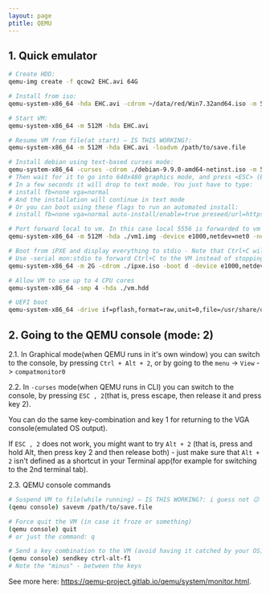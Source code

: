 ```yaml
---
layout: page
ptitle: QEMU
---
```

## 1. Quick emulator
```bash
# Create HDD:
qemu-img create -f qcow2 EHC.avi 64G

# Install from iso:
qemu-system-x86_64 -hda EHC.avi -cdrom ~/data/red/Win7.32and64.iso -m 512M

# Start VM:
qemu-system-x86_64 -m 512M -hda EHC.avi

# Resume VM from file(at start) – IS THIS WORKING?:
qemu-system-x86_64 -m 512M -hda EHC.avi -loadvm /path/to/save.file

# Install debian using text-based curses mode:
qemu-system-x86_64 -curses -cdrom ./debian-9.9.0-amd64-netinst.iso -m 512M
# Then wait for it to go into 640x480 graphics mode, and press <ESC> (Escape)
# In a few seconds it will drop to text mode. You just have to type:
# install fb=none vga=normal
# And the installation will continue in text mode
# Or you can boot using these flags to run an automated install:
# install fb=none vga=normal auto-install/enable=true preseed/url=https://gitlab.com/tancredi-paul-grozav/snippets/-/raw/master/debian_example.preseed

# Port forward local to vm. In this case local 5556 is forwarded to vm's 22 (ssh)
qemu-system-x86_64 -m 512M -hda ./vm1.img -device e1000,netdev=net0 -netdev user,id=net0,hostfwd=tcp::5556-:22

# Boot from iPXE and display everything to stdio - Note that Ctrl+C will stop the VM
# Use -serial mon:stdio to forward Ctrl+C to the VM instead of stopping the hypervisor.
qemu-system-x86_64 -m 2G -cdrom ./ipxe.iso -boot d -device e1000,netdev=net0,mac=52:55:00:d1:55:01 -netdev user,id=net0,hostfwd=tcp::5556-:22 -serial stdio -display none -machine graphics=off

# Allow VM to use up to 4 CPU cores
qemu-system-x86_64 -smp 4 -hda ./vm.hdd

# UEFI boot
qemu-system-x86_64 -drive if=pflash,format=raw,unit=0,file=/usr/share/qemu/OVMF.fd,readonly=on -serial stdio -display none -machine graphics=off -cdrom ~/ipxe.iso
```

## 2. Going to the QEMU console (mode: 2)
2.1. In Graphical mode(when QEMU runs in it's own window) you can switch to the console, by pressing `Ctrl + Alt + 2`, or by going to the `menu` -> `View` -> `compatmonitor0`

2.2. In `-curses` mode(when QEMU runs in CLI) you can switch to the console, by pressing `ESC , 2`(that is, press escape, then release it and press key 2).

You can do the same key-combination and key 1 for returning to the VGA console(emulated OS output).

If `ESC , 2` does not work, you might want to try `Alt + 2` (that is, press and hold Alt, then press key 2 and then release both) - just make sure that `Alt + 2` isn't defined as a shortcut in your Terminal app(for example for switching to the 2nd terminal tab).

2.3. QEMU console commands
```bash
# Suspend VM to file(while running) – IS THIS WORKING?: i guess not 😐
(qemu console) savevm /path/to/save.file

# Force quit the VM (in case it froze or something)
(qemu console) quit
# or just the command: q

# Send a key combination to the VM (avoid having it catched by your OS)
(qemu console) sendkey ctrl-alt-f1
# Note the "minus" - between the keys
```
See more here:
<a href="https://qemu-project.gitlab.io/qemu/system/monitor.html" target="_blank">https://qemu-project.gitlab.io/qemu/system/monitor.html</a>.
